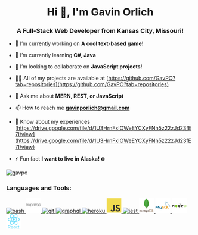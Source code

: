 <h1 align="center">Hi 👋, I'm Gavin Orlich</h1>
<h3 align="center">A Full-Stack Web Developer from Kansas City, Missouri!</h3>

- 🔭 I’m currently working on **A cool text-based game!**

- 🌱 I’m currently learning **C#, Java**

- 👯 I’m looking to collaborate on **JavaScript projects!**

- 👨‍💻 All of my projects are available at [https://github.com/GavPO?tab=repositories](https://github.com/GavPO?tab=repositories)

- 💬 Ask me about **MERN, REST, or JavaScript**

- 📫 How to reach me **gavinporlich@gmail.com**

- 📄 Know about my experiences [https://drive.google.com/file/d/1U3HrnFxIOWeEYCXyFNh5z22zJd23fE7I/view](https://drive.google.com/file/d/1U3HrnFxIOWeEYCXyFNh5z22zJd23fE7I/view)

- ⚡ Fun fact **I want to live in Alaska! ❄️**

<p align="left"> <img src="https://komarev.com/ghpvc/?username=gavpo&label=Profile%20views:&color=993bd8&style=flat-square" alt="gavpo" /> </p>

<h3 align="left">Languages and Tools:</h3>
<p align="left"> <a href="https://www.gnu.org/software/bash/" target="_blank" rel="noreferrer"> <img src="https://www.vectorlogo.zone/logos/gnu_bash/gnu_bash-icon.svg" alt="bash" width="40" height="40"/> </a> <a href="https://expressjs.com" target="_blank" rel="noreferrer"> <img src="https://raw.githubusercontent.com/devicons/devicon/master/icons/express/express-original-wordmark.svg" alt="express" width="40" height="40"/> </a> <a href="https://git-scm.com/" target="_blank" rel="noreferrer"> <img src="https://www.vectorlogo.zone/logos/git-scm/git-scm-icon.svg" alt="git" width="40" height="40"/> </a> <a href="https://graphql.org" target="_blank" rel="noreferrer"> <img src="https://www.vectorlogo.zone/logos/graphql/graphql-icon.svg" alt="graphql" width="40" height="40"/> </a> <a href="https://heroku.com" target="_blank" rel="noreferrer"> <img src="https://www.vectorlogo.zone/logos/heroku/heroku-icon.svg" alt="heroku" width="40" height="40"/> </a> <a href="https://developer.mozilla.org/en-US/docs/Web/JavaScript" target="_blank" rel="noreferrer"> <img src="https://raw.githubusercontent.com/devicons/devicon/master/icons/javascript/javascript-original.svg" alt="javascript" width="40" height="40"/> </a> <a href="https://jestjs.io" target="_blank" rel="noreferrer"> <img src="https://www.vectorlogo.zone/logos/jestjsio/jestjsio-icon.svg" alt="jest" width="40" height="40"/> </a> <a href="https://www.mongodb.com/" target="_blank" rel="noreferrer"> <img src="https://raw.githubusercontent.com/devicons/devicon/master/icons/mongodb/mongodb-original-wordmark.svg" alt="mongodb" width="40" height="40"/> </a> <a href="https://www.mysql.com/" target="_blank" rel="noreferrer"> <img src="https://raw.githubusercontent.com/devicons/devicon/master/icons/mysql/mysql-original-wordmark.svg" alt="mysql" width="40" height="40"/> </a> <a href="https://nodejs.org" target="_blank" rel="noreferrer"> <img src="https://raw.githubusercontent.com/devicons/devicon/master/icons/nodejs/nodejs-original-wordmark.svg" alt="nodejs" width="40" height="40"/> </a> <a href="https://reactjs.org/" target="_blank" rel="noreferrer"> <img src="https://raw.githubusercontent.com/devicons/devicon/master/icons/react/react-original-wordmark.svg" alt="react" width="40" height="40"/> </a> </p>

